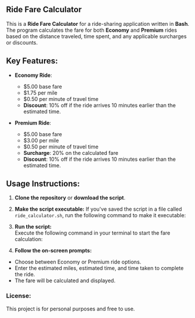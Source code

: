 ## Ride Fare Calculator

This is a **Ride Fare Calculator** for a ride-sharing application written in **Bash**. The program calculates the fare for both **Economy** and **Premium** rides based on the distance traveled, time spent, and any applicable surcharges or discounts.

## Key Features:
- **Economy Ride**:
  - \$5.00 base fare
  - \$1.75 per mile
  - \$0.50 per minute of travel time
  - **Discount**: 10% off if the ride arrives 10 minutes earlier than the estimated time.

- **Premium Ride**:
  - \$5.00 base fare
  - \$3.00 per mile
  - \$0.50 per minute of travel time
  - **Surcharge**: 20% on the calculated fare
  - **Discount**: 10% off if the ride arrives 10 minutes earlier than the estimated time.

## Usage Instructions:
1. **Clone the repository** or **download the script**.

2. **Make the script executable:**
   If you've saved the script in a file called `ride_calculator.sh`, run the following command to make it executable:

3. **Run the script:**  
   Execute the following command in your terminal to start the fare calculation:


4. **Follow the on-screen prompts:**
- Choose between Economy or Premium ride options.
- Enter the estimated miles, estimated time, and time taken to complete the ride.
- The fare will be calculated and displayed.

### License:
This project is for personal purposes and free to use.
